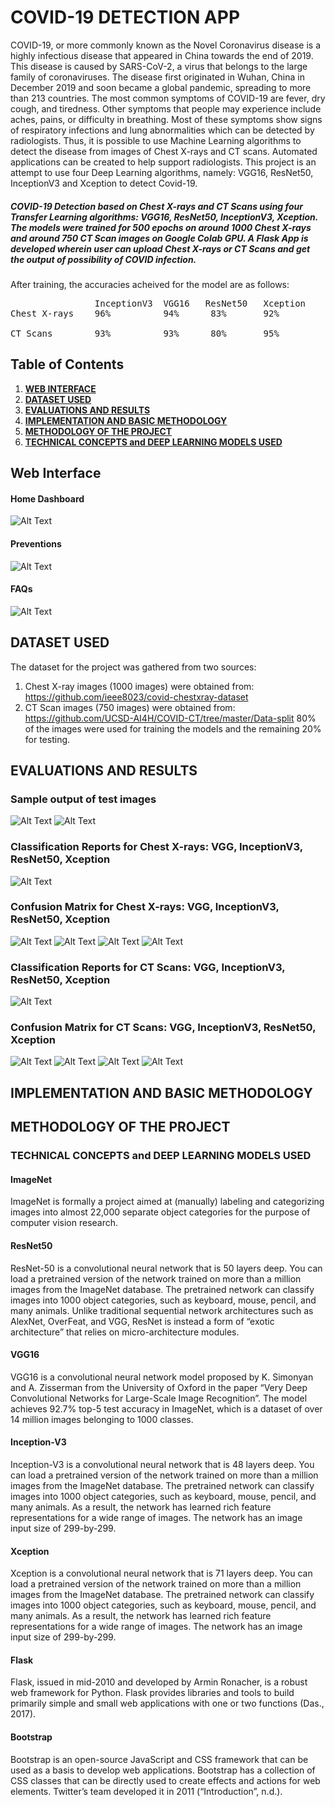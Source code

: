 # COVID-19 DETECTION APP

COVID-19, or more commonly known as the Novel Coronavirus disease is a highly infectious disease that appeared in China towards the end of 2019. This disease is caused by SARS-CoV-2, a virus that belongs to the large family of coronaviruses. The disease first originated in Wuhan, China in December 2019 and soon became a global pandemic, spreading to more than 213 countries.
The most common symptoms of COVID-19 are fever, dry cough, and tiredness. Other symptoms that people may experience include aches, pains, or difficulty in breathing. Most of these symptoms show signs of respiratory infections and lung abnormalities which can be detected by radiologists.
Thus, it is possible to use Machine Learning algorithms to detect the disease from images of Chest X-rays and CT scans. Automated applications can be created to help support radiologists. 
This project is an attempt to use four Deep Learning algorithms, namely: VGG16, ResNet50, InceptionV3 and Xception to detect Covid-19. 

##### COVID-19 Detection based on Chest X-rays and CT Scans using four Transfer Learning algorithms: VGG16, ResNet50, InceptionV3, Xception. The models were trained for 500 epochs on around 1000 Chest X-rays and around 750 CT Scan images on Google Colab GPU. A Flask App is developed wherein user can upload Chest X-rays or CT Scans and get the output of possibility of COVID infection.

After training, the accuracies acheived for the model are as follows:
<pre>
                InceptionV3  VGG16   ResNet50   Xception
Chest X-rays    96%          94%      83%       92%

CT Scans        93%          93%      80%       95%
</pre>

## Table of Contents
1. [**WEB INTERFACE**](#web-interface)
2. [**DATASET USED**](#dataset-used)
3. [**EVALUATIONS AND RESULTS**](#evaluations-and-results)
4. [**IMPLEMENTATION AND BASIC METHODOLOGY**](#implementation-and-basic-methodology)
5. [**METHODOLOGY OF THE PROJECT**](#methodology-of-the-project)
6. [**TECHNICAL CONCEPTS and DEEP LEARNING MODELS USED**](#technical-concepts-and-deep-learning-models-used)


## Web Interface

#### Home Dashboard 
![Alt Text](/images/.png)


#### Preventions
![Alt Text](/images/.png)


#### FAQs
![Alt Text](/images/.png)


## DATASET USED

The dataset for the project was gathered from two sources:

1) Chest X-ray images (1000 images) were obtained from: https://github.com/ieee8023/covid-chestxray-dataset
2) CT Scan images (750 images) were obtained from: https://github.com/UCSD-AI4H/COVID-CT/tree/master/Data-split 80% of the images were used for training the models and the remaining 20% for testing.

## EVALUATIONS AND RESULTS

### Sample output of test images
![Alt Text](/screenshots/sample_chest.PNG)
![Alt Text](/screenshots/sample_ct.PNG)

### Classification Reports for Chest X-rays: VGG, InceptionV3, ResNet50, Xception
![Alt Text](/screenshots/Classification_reports.PNG)

### Confusion Matrix for Chest X-rays: VGG, InceptionV3, ResNet50, Xception
![Alt Text](/screenshots/vgg_chest_cm.PNG)
![Alt Text](/screenshots/inception_chest_cm.PNG)
![Alt Text](/screenshots/resnet_chest_cm.PNG)
![Alt Text](/screenshots/xception_chest_cm.PNG)

### Classification Reports for CT Scans: VGG, InceptionV3, ResNet50, Xception
![Alt Text](/screenshots/Classification_reports_ctscan.PNG)

### Confusion Matrix for CT Scans: VGG, InceptionV3, ResNet50, Xception
![Alt Text](/screenshots/vgg_ct_cm.PNG)
![Alt Text](/screenshots/inception_ct_cm.PNG)
![Alt Text](/screenshots/resnet_ct_cm.PNG)
![Alt Text](/screenshots/xception_ct_cm.PNG)

## IMPLEMENTATION AND BASIC METHODOLOGY


## METHODOLOGY OF THE PROJECT 

### TECHNICAL CONCEPTS and DEEP LEARNING MODELS USED

#### ImageNet 
ImageNet is formally a project aimed at (manually) labeling and categorizing images into almost 22,000 separate object categories for the purpose of computer vision research.

#### ResNet50 
ResNet-50 is a convolutional neural network that is 50 layers deep. You can load a pretrained version of the network trained on more than a million images from the ImageNet database. The pretrained network can classify images into 1000 object categories, such as keyboard, mouse, pencil, and many animals. Unlike traditional sequential network architectures such as AlexNet, OverFeat, and VGG, ResNet is instead a form of “exotic architecture” that relies on micro-architecture modules.

#### VGG16
VGG16 is a convolutional neural network model proposed by K. Simonyan and A. Zisserman from the University of Oxford in the paper “Very Deep Convolutional Networks for Large-Scale Image Recognition”. The model achieves 92.7% top-5 test accuracy in ImageNet, which is a dataset of over 14 million images belonging to 1000 classes.

#### Inception-V3
Inception-V3 is a convolutional neural network that is 48 layers deep. You can load a pretrained version of the network trained on more than a million images from the ImageNet database. The pretrained network can classify images into 1000 object categories, such as keyboard, mouse, pencil, and many animals. As a result, the network has learned rich feature representations for a wide range of images. The network has an image input size of 299-by-299.

#### Xception
Xception is a convolutional neural network that is 71 layers deep. You can load a pretrained version of the network trained on more than a million images from the ImageNet database. The pretrained network can classify images into 1000 object categories, such as keyboard, mouse, pencil, and many animals. As a result, the network has learned rich feature representations for a wide range of images. The network has an image input size of 299-by-299.

#### Flask 
Flask, issued in mid-2010 and developed by Armin Ronacher, is a robust web framework for Python. Flask provides libraries and tools to build primarily simple and small web applications with one or two functions (Das., 2017). 

#### Bootstrap 
Bootstrap is an open-source JavaScript and CSS framework that can be used as a basis to develop web applications. Bootstrap has a collection of CSS classes that can be directly used to create effects and actions for web elements. Twitter’s team developed it in 2011 (“Introduction”, n.d.).
